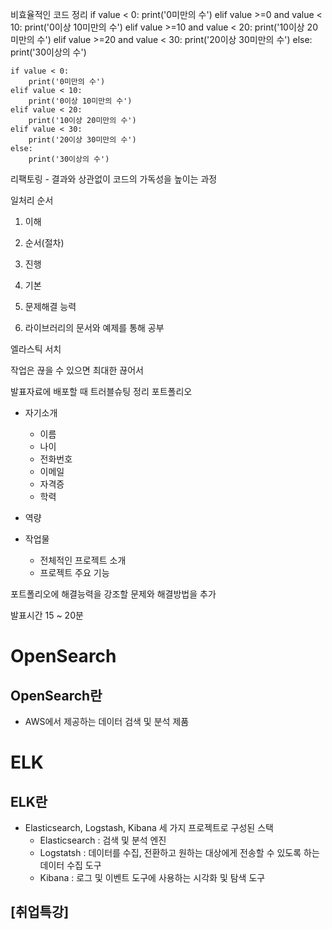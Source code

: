 비효율적인 코드 정리
    if value < 0:
        print('0미만의 수')
    elif value >=0 and value < 10:
        print('0이상 10미만의 수')
    elif value >=10 and value < 20:
        print('10이상 20미만의 수')
    elif value >=20 and value < 30:
        print('20이상 30미만의 수')
    else:
        print('30이상의 수') 

    if value < 0:
        print('0미만의 수')
    elif value < 10:
        print('0이상 10미만의 수')
    elif value < 20:
        print('10이상 20미만의 수')
    elif value < 30:
        print('20이상 30미만의 수')
    else:
        print('30이상의 수')  

리팩토링 - 결과와 상관없이 코드의 가독성을 높이는 과정

일처리 순서
1. 이해
2. 순서(절차)
3. 진행

1. 기본
2. 문제해결 능력
3. 라이브러리의 문서와 예제를 통해 공부


엘라스틱 서치
<!-- requests, urllib.request 요청 차이 -->

작업은 끊을 수 있으면 최대한 끊어서


발표자료에 배포할 때 트러블슈팅 정리
포트폴리오 
- 자기소개
    - 이름
    - 나이
    - 전화번호
    - 이메일
    - 자격증
    - 학력

- 역량

- 작업물
    - 전체적인 프로젝트 소개
    - 프로젝트 주요 기능


포트폴리오에 해결능력을 강조할 문제와 해결방법을 추가

발표시간 15 ~ 20분

# OpenSearch
## OpenSearch란
- AWS에서 제공하는 데이터 검색 및 분석 제품

# ELK
## ELK란
- Elasticsearch, Logstash, Kibana 세 가지 프로젝트로 구성된 스택
    - Elasticsearch : 검색 및 분석 엔진
    - Logstatsh : 데이터를 수집, 전환하고 원하는 대상에게 전송할 수 있도록 하는 데이터 수집 도구
    - Kibana : 로그 및 이벤트 도구에 사용하는 시각화 및 탐색 도구

[취업특강]
- 